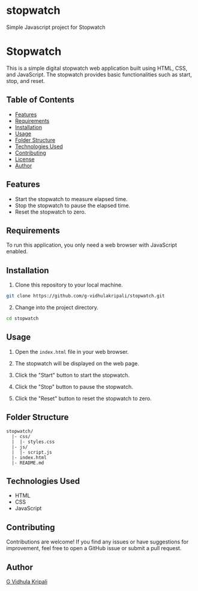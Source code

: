 # stopwatch

Simple Javascript project for Stopwatch

# Stopwatch

This is a simple digital stopwatch web application built using HTML, CSS, and JavaScript. The stopwatch provides basic functionalities such as start, stop, and reset.

## Table of Contents

- [Features](#features)
- [Requirements](#requirements)
- [Installation](#installation)
- [Usage](#usage)
- [Folder Structure](#folder-structure)
- [Technologies Used](#technologies-used)
- [Contributing](#contributing)
- [License](#license)
- [Author](#author)

## Features

- Start the stopwatch to measure elapsed time.
- Stop the stopwatch to pause the elapsed time.
- Reset the stopwatch to zero.

## Requirements

To run this application, you only need a web browser with JavaScript enabled.

## Installation

1. Clone this repository to your local machine.

```bash
git clone https://github.com/g-vidhulakripali/stopwatch.git
```

2. Change into the project directory.

```bash
cd stopwatch
```

## Usage

1. Open the `index.html` file in your web browser.

2. The stopwatch will be displayed on the web page.

3. Click the "Start" button to start the stopwatch.

4. Click the "Stop" button to pause the stopwatch.

5. Click the "Reset" button to reset the stopwatch to zero.

## Folder Structure

```
stopwatch/
  |- css/
  |  |- styles.css
  |- js/
  |  |- script.js
  |- index.html
  |- README.md
```

## Technologies Used

- HTML
- CSS
- JavaScript

## Contributing

Contributions are welcome! If you find any issues or have suggestions for improvement, feel free to open a GitHub issue or submit a pull request.

## Author

[G Vidhula Kripali](https://github.com/g-vidhulakripali/stopwatch.git)
